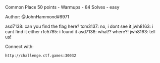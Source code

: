 Common Place
50 points - Warmups - 84 Solves - easy

Author: @JohnHammond#6971

asd7138: can you find the flag here?
tcm3137: no, i dont see it
jwh8163: i cant find it either
rfc5785: i found it
asd7138: what!? where?!
jwh8163: tell us!

Connect with:

    http://challenge.ctf.games:30032


